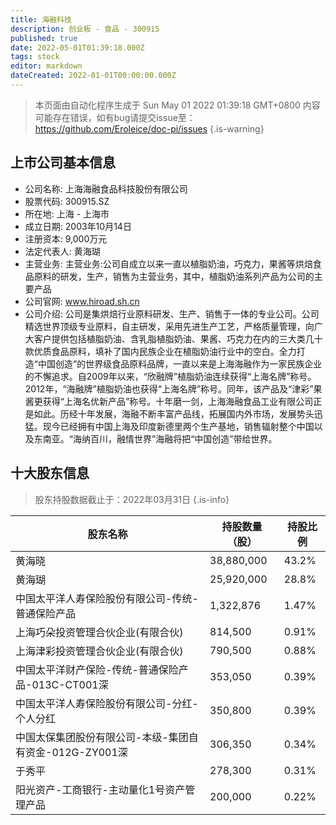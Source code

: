 ```yaml
---
title: 海融科技
description: 创业板 - 食品 - 300915
published: true
date: 2022-05-01T01:39:18.000Z
tags: stock
editor: markdown
dateCreated: 2022-01-01T00:00:00.000Z
---
```


> 本页面由自动化程序生成于 Sun May 01 2022 01:39:18 GMT+0800
> 内容可能存在错误，如有bug请提交issue至：https://github.com/Eroleice/doc-pi/issues
{.is-warning}

## 上市公司基本信息
- 公司名称: 上海海融食品科技股份有限公司
- 股票代码: 300915.SZ
- 所在地: 上海 - 上海市
- 成立日期: 2003年10月14日
- 注册资本: 9,000万元
- 法定代表人: 黄海瑚
- 主营业务: 主营业务:公司自成立以来一直以植脂奶油，巧克力，果酱等烘焙食品原料的研发，生产，销售为主营业务，其中，植脂奶油系列产品为公司的主要产品
- 公司官网: www.hiroad.sh.cn
- 公司介绍: 公司是集烘焙行业原料研发、生产、销售于一体的专业公司。公司精选世界顶级专业原料，自主研发，采用先进生产工艺，严格质量管理，向广大客户提供包括植脂奶油、含乳脂植脂奶油、果酱、巧克力在内的三大类几十款优质食品原料，填补了国内民族企业在植脂奶油行业中的空白。全力打造“中国创造”的世界级食品原料品牌，一直以来是上海海融作为一家民族企业的不懈追求。自2009年以来，“欣融牌”植脂奶油连续获得“上海名牌”称号。2012年，“海融牌”植脂奶油也获得“上海名牌”称号。同年，该产品及“津彩”果酱更获得“上海名优新产品”称号。十年磨一剑，上海海融食品工业有限公司正是如此。历经十年发展，海融不断丰富产品线，拓展国内外市场，发展势头迅猛。现今已经拥有中国上海及印度新德里两个生产基地，销售辐射整个中国以及东南亚。“海纳百川，融情世界”海融将把“中国创造”带给世界。


## 十大股东信息
> 股东持股数据截止于：2022年03月31日
{.is-info}

| 股东名称 | 持股数量（股） | 持股比例 |
| --- | --- | --- |
| 黄海晓 | 38,880,000 | 43.2% |
| 黄海瑚 | 25,920,000 | 28.8% |
| 中国太平洋人寿保险股份有限公司-传统-普通保险产品 | 1,322,876 | 1.47% |
| 上海巧朵投资管理合伙企业(有限合伙) | 814,500 | 0.91% |
| 上海津彩投资管理合伙企业(有限合伙) | 790,500 | 0.88% |
| 中国太平洋财产保险-传统-普通保险产品-013C-CT001深 | 353,050 | 0.39% |
| 中国太平洋人寿保险股份有限公司-分红-个人分红 | 350,800 | 0.39% |
| 中国太保集团股份有限公司-本级-集团自有资金-012G-ZY001深 | 306,350 | 0.34% |
| 于秀平 | 278,300 | 0.31% |
| 阳光资产-工商银行-主动量化1号资产管理产品 | 200,000 | 0.22% |




